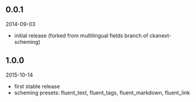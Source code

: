 ## 0.0.1

2014-09-03

* initial release (forked from multilingual fields branch of ckanext-scheming)

## 1.0.0

2015-10-14

* first stable release
* scheming presets: fluent_text, fluent_tags, fluent_markdown, fluent_link
